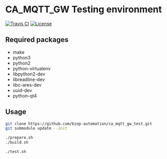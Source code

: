 # CA_MQTT_GW Testing environment

[![Travis CI][travis_badge]][travis]
[![License][license_badge]][license]

[travis_badge]: https://api.travis-ci.org/binp-automation/ca_mqtt_gw_test.svg
[license_badge]: https://img.shields.io/github/license/binp-automation/ca_mqtt_gw_test.svg

[travis]: https://travis-ci.org/binp-automation/ca_mqtt_gw_test
[license]: https://github.com/binp-automation/ca_mqtt_gw_test/blob/master/LICENSE

## Required packages
+ make
+ python3
+ python2
+ python-virtualenv
+ libpython2-dev
+ libreadline-dev
+ libc-ares-dev
+ uuid-dev
+ python-qt4

## Usage
```bash
git clone https://github.com/binp-automation/ca_mqtt_gw_test.git
git submodule update --init

./prepare.sh
./build.sh

./test.sh
```
